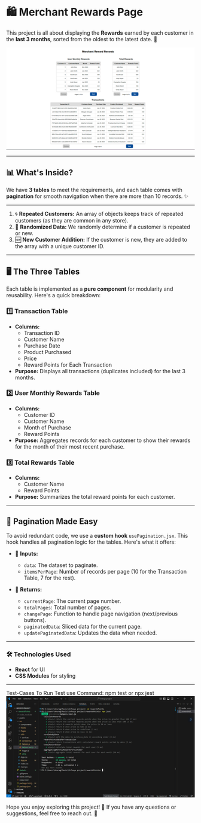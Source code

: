 # 🛍️ Merchant Rewards Page

This project is all about displaying the **Rewards** earned by each customer in the **last 3 months**, sorted from the oldest to the latest date. 🚀

![alt text](./public/images/Merchant-Records.png)

---

## 📊 What's Inside?
We have **3 tables** to meet the requirements, and each table comes with **pagination** for smooth navigation when there are more than 10 records. ✨

---

1. 🌀 **Repeated Customers:** An array of objects keeps track of repeated customers (as they are common in any store).
2. 🎲 **Randomized Data:** We randomly determine if a customer is repeated or new.
3. 🆕 **New Customer Addition:** If the customer is new, they are added to the array with a unique customer ID.
---

## 🖥️ The Three Tables
Each table is implemented as a **pure component** for modularity and reusability. Here's a quick breakdown:

### 1️⃣ **Transaction Table**
- **Columns:** 
  - Transaction ID
  - Customer Name
  - Purchase Date
  - Product Purchased
  - Price
  - Reward Points for Each Transaction
- **Purpose:** Displays all transactions (duplicates included) for the last 3 months.

### 2️⃣ **User Monthly Rewards Table**
- **Columns:**
  - Customer ID
  - Customer Name
  - Month of Purchase
  - Reward Points
- **Purpose:** Aggregates records for each customer to show their rewards for the month of their most recent purchase.

### 3️⃣ **Total Rewards Table**
- **Columns:**
  - Customer Name
  - Reward Points
- **Purpose:** Summarizes the total reward points for each customer.

---

## 🔄 Pagination Made Easy
To avoid redundant code, we use a **custom hook** `usePagination.jsx`. This hook handles all pagination logic for the tables. Here's what it offers:

- 🧮 **Inputs:**
  - `data`: The dataset to paginate.
  - `itemsPerPage`: Number of records per page (10 for the Transaction Table, 7 for the rest).

- 🔑 **Returns:**
  - `currentPage`: The current page number.
  - `totalPages`: Total number of pages.
  - `changePage`: Function to handle page navigation (next/previous buttons).
  - `paginatedData`: Sliced data for the current page.
  - `updatePaginatedData`: Updates the data when needed.

---

### 🛠️ Technologies Used
- **React** for UI
- **CSS Modules** for styling

---

Test-Cases
To Run Test use Command: npm test or npx jest
![alt text](./public/images/Test-Cases.png)

Hope you enjoy exploring this project! 🎉 If you have any questions or suggestions, feel free to reach out. 🤝

